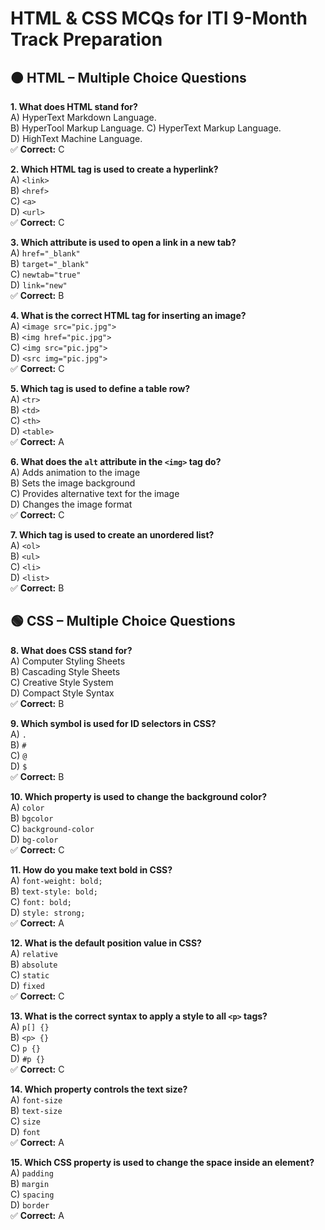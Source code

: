 # HTML & CSS MCQs for ITI 9-Month Track Preparation

## 🟠 HTML – Multiple Choice Questions

**1. What does HTML stand for?**  
A) HyperText Markdown Language.  
B) HyperTool Markup Language.
C) HyperText Markup Language.  
D) HighText Machine Language.  
✅ **Correct:** C

**2. Which HTML tag is used to create a hyperlink?**  
A) `<link>`  
B) `<href>`  
C) `<a>`  
D) `<url>`  
✅ **Correct:** C

**3. Which attribute is used to open a link in a new tab?**  
A) `href="_blank"`  
B) `target="_blank"`  
C) `newtab="true"`  
D) `link="new"`  
✅ **Correct:** B

**4. What is the correct HTML tag for inserting an image?**  
A) `<image src="pic.jpg">`  
B) `<img href="pic.jpg">`  
C) `<img src="pic.jpg">`  
D) `<src img="pic.jpg">`  
✅ **Correct:** C

**5. Which tag is used to define a table row?**  
A) `<tr>`  
B) `<td>`  
C) `<th>`  
D) `<table>`  
✅ **Correct:** A

**6. What does the `alt` attribute in the `<img>` tag do?**  
A) Adds animation to the image  
B) Sets the image background  
C) Provides alternative text for the image  
D) Changes the image format  
✅ **Correct:** C

**7. Which tag is used to create an unordered list?**  
A) `<ol>`  
B) `<ul>`  
C) `<li>`  
D) `<list>`  
✅ **Correct:** B

## 🟢 CSS – Multiple Choice Questions

**8. What does CSS stand for?**  
A) Computer Styling Sheets  
B) Cascading Style Sheets  
C) Creative Style System  
D) Compact Style Syntax  
✅ **Correct:** B

**9. Which symbol is used for ID selectors in CSS?**  
A) `.`  
B) `#`  
C) `@`  
D) `$`  
✅ **Correct:** B

**10. Which property is used to change the background color?**  
A) `color`  
B) `bgcolor`  
C) `background-color`  
D) `bg-color`  
✅ **Correct:** C

**11. How do you make text bold in CSS?**  
A) `font-weight: bold;`  
B) `text-style: bold;`  
C) `font: bold;`  
D) `style: strong;`  
✅ **Correct:** A

**12. What is the default position value in CSS?**  
A) `relative`  
B) `absolute`  
C) `static`  
D) `fixed`  
✅ **Correct:** C

**13. What is the correct syntax to apply a style to all `<p>` tags?**  
A) `p[] {}`  
B) `<p> {}`  
C) `p {}`  
D) `#p {}`  
✅ **Correct:** C

**14. Which property controls the text size?**  
A) `font-size`  
B) `text-size`  
C) `size`  
D) `font`  
✅ **Correct:** A

**15. Which CSS property is used to change the space inside an element?**  
A) `padding`  
B) `margin`  
C) `spacing`  
D) `border`  
✅ **Correct:** A
